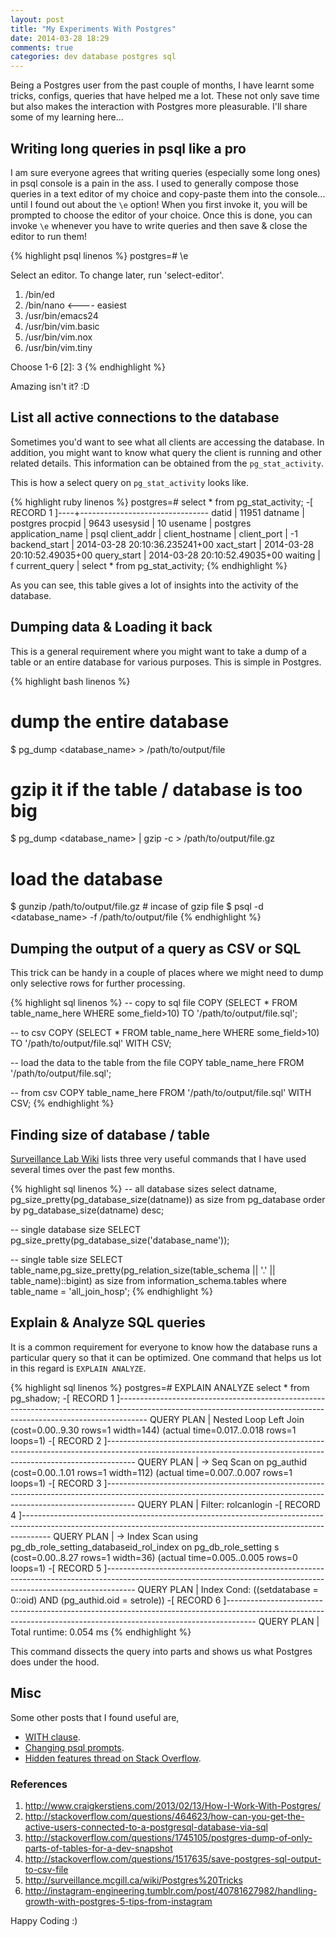 ```yaml
---
layout: post
title: "My Experiments With Postgres"
date: 2014-03-28 18:29
comments: true
categories: dev database postgres sql
---
```


Being a Postgres user from the past couple of months, I have learnt some tricks, configs, queries that have helped me a lot. These not only save time but also makes the interaction with Postgres more pleasurable. I'll share some of my learning here...


<!-- more -->

## Writing long queries in psql like a pro

I am sure everyone agrees that writing queries (especially some long ones) in psql console is a pain in the ass. I used to generally compose those queries in a text editor of my choice and copy-paste them into the console... until I found out about the `\e` option! When you first invoke it, you will be prompted to choose the editor of your choice. Once this is done, you can invoke `\e` whenever you have to write queries and then save & close the editor to run them!

{% highlight psql linenos %}
postgres=# \e

Select an editor.  To change later, run 'select-editor'.
  1. /bin/ed
  2. /bin/nano        <---- easiest
  3. /usr/bin/emacs24
  4. /usr/bin/vim.basic
  5. /usr/bin/vim.nox
  6. /usr/bin/vim.tiny

Choose 1-6 [2]: 3
{% endhighlight %}

Amazing isn't it? :D


## List all active connections to the database

Sometimes you'd want to see what all clients are accessing the database. In addition, you might want to know what query the client is running and other related details. This information can be obtained from the `pg_stat_activity`.

This is how a select query on `pg_stat_activity` looks like.

{% highlight ruby linenos %}
postgres=# select * from pg_stat_activity;
-[ RECORD 1 ]----+--------------------------------
datid            | 11951
datname          | postgres
procpid          | 9643
usesysid         | 10
usename          | postgres
application_name | psql
client_addr      |
client_hostname  |
client_port      | -1
backend_start    | 2014-03-28 20:10:36.235241+00
xact_start       | 2014-03-28 20:10:52.49035+00
query_start      | 2014-03-28 20:10:52.49035+00
waiting          | f
current_query    | select * from pg_stat_activity;
{% endhighlight %}

As you can see, this table gives a lot of insights into the activity of the database.


## Dumping data & Loading it back

This is a general requirement where you might want to take a dump of a table or an entire database for various purposes. This is simple in Postgres.

{% highlight bash linenos %}
# dump the entire database
$ pg_dump <database_name> > /path/to/output/file

# gzip it if the table / database is too big
$ pg_dump <database_name> | gzip -c > /path/to/output/file.gz

# load the database
$ gunzip /path/to/output/file.gz  # incase of gzip file
$ psql -d <database_name> -f /path/to/output/file
{% endhighlight %}


## Dumping the output of a query as CSV or SQL

This trick can be handy in a couple of places where we might need to dump only selective rows for further processing.

{% highlight sql linenos %}
-- copy to sql file
COPY (SELECT * FROM table_name_here WHERE some_field>10) TO '/path/to/output/file.sql';

-- to csv
COPY (SELECT * FROM table_name_here WHERE some_field>10) TO '/path/to/output/file.sql' WITH CSV;

-- load the data to the table from the file
COPY table_name_here FROM '/path/to/output/file.sql';

-- from csv
COPY table_name_here FROM '/path/to/output/file.sql' WITH CSV;
{% endhighlight %}


## Finding size of database / table

[Surveillance Lab Wiki](http://surveillance.mcgill.ca/wiki/Postgres%20Tricks) lists three very useful commands that I have used several times over the past few months.

{% highlight sql linenos %}
-- all database sizes
select datname, pg_size_pretty(pg_database_size(datname)) as size from pg_database order by pg_database_size(datname) desc;

-- single database size
SELECT pg_size_pretty(pg_database_size('database_name'));

-- single table size
SELECT  table_name,pg_size_pretty(pg_relation_size(table_schema || '.' || table_name)::bigint) as size
from information_schema.tables
where table_name = 'all_join_hosp';
{% endhighlight %}


## Explain & Analyze SQL queries

It is a common requirement for everyone to know how the database runs a particular query so that it can be optimized. One command that helps us lot in this regard is `EXPLAIN ANALYZE`.

{% highlight sql linenos %}
postgres=# EXPLAIN ANALYZE select * from pg_shadow;
-[ RECORD 1 ]-------------------------------------------------------------------------------------------------------------------------------------------------------------------
QUERY PLAN | Nested Loop Left Join  (cost=0.00..9.30 rows=1 width=144) (actual time=0.017..0.018 rows=1 loops=1)
-[ RECORD 2 ]-------------------------------------------------------------------------------------------------------------------------------------------------------------------
QUERY PLAN |   ->  Seq Scan on pg_authid  (cost=0.00..1.01 rows=1 width=112) (actual time=0.007..0.007 rows=1 loops=1)
-[ RECORD 3 ]-------------------------------------------------------------------------------------------------------------------------------------------------------------------
QUERY PLAN |         Filter: rolcanlogin
-[ RECORD 4 ]-------------------------------------------------------------------------------------------------------------------------------------------------------------------
QUERY PLAN |   ->  Index Scan using pg_db_role_setting_databaseid_rol_index on pg_db_role_setting s  (cost=0.00..8.27 rows=1 width=36) (actual time=0.005..0.005 rows=0 loops=1)
-[ RECORD 5 ]-------------------------------------------------------------------------------------------------------------------------------------------------------------------
QUERY PLAN |         Index Cond: ((setdatabase = 0::oid) AND (pg_authid.oid = setrole))
-[ RECORD 6 ]-------------------------------------------------------------------------------------------------------------------------------------------------------------------
QUERY PLAN | Total runtime: 0.054 ms
{% endhighlight %}

This command dissects the query into parts and shows us what Postgres does under the hood.


## Misc

Some other posts that I found useful are,

- [WITH clause](http://www.craigkerstiens.com/2013/11/18/best-postgres-feature-youre-not-using/).
- [Changing psql prompts](http://robots.thoughtbot.com/improving-the-command-line-postgres-experience).
- [Hidden features thread on Stack Overflow](http://stackoverflow.com/questions/761327/hidden-features-of-postgresql).


### References

1. http://www.craigkerstiens.com/2013/02/13/How-I-Work-With-Postgres/
2. http://stackoverflow.com/questions/464623/how-can-you-get-the-active-users-connected-to-a-postgresql-database-via-sql
3. http://stackoverflow.com/questions/1745105/postgres-dump-of-only-parts-of-tables-for-a-dev-snapshot
4. http://stackoverflow.com/questions/1517635/save-postgres-sql-output-to-csv-file
5. http://surveillance.mcgill.ca/wiki/Postgres%20Tricks
6. http://instagram-engineering.tumblr.com/post/40781627982/handling-growth-with-postgres-5-tips-from-instagram


Happy Coding :)
